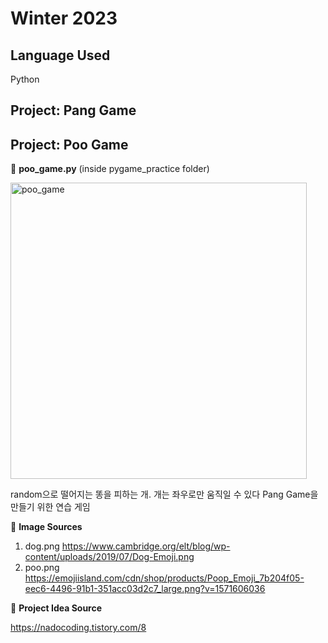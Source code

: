 # Winter 2023

## Language Used
Python

## Project: Pang Game

## Project: Poo Game
📌 **poo_game.py** (inside pygame_practice folder)

<img width="474" alt="poo_game" src="https://github.com/HanYeyoung/winter2023/assets/134107088/d3ed77bf-33d5-4cc2-80ca-d5ea468f5c43">

random으로 떨어지는 똥을 피하는 개. 개는 좌우로만 움직일 수 있다
Pang Game을 만들기 위한 연습 게임

📌 **Image Sources**
1. dog.png https://www.cambridge.org/elt/blog/wp-content/uploads/2019/07/Dog-Emoji.png
2. poo.png https://emojiisland.com/cdn/shop/products/Poop_Emoji_7b204f05-eec6-4496-91b1-351acc03d2c7_large.png?v=1571606036


📌 **Project Idea Source**

https://nadocoding.tistory.com/8
